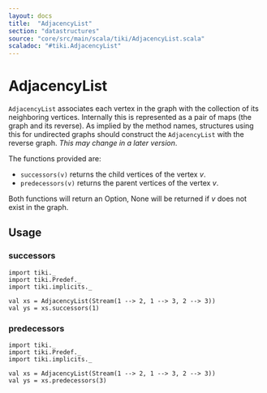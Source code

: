 ```yaml
---
layout: docs 
title:  "AdjacencyList"
section: "datastructures"
source: "core/src/main/scala/tiki/AdjacencyList.scala"
scaladoc: "#tiki.AdjacencyList"
---
```

# AdjacencyList

`AdjacencyList` associates each vertex in the graph with the collection of its neighboring vertices.
Internally this is represented as a pair of maps (the graph and its reverse). As implied by
the method names, structures using this for undirected graphs should construct the `AdjacencyList` with the reverse
graph. _This may change in a later version_.

The functions provided are:

- `successors(v)` returns the child vertices of the vertex _v_.
- `predecessors(v)` returns the parent vertices of the vertex _v_.

Both functions will return an Option, None will be returned if _v_ does not exist in the graph.
 
## Usage
 
### successors
 
```tut
import tiki._
import tiki.Predef._
import tiki.implicits._

val xs = AdjacencyList(Stream(1 --> 2, 1 --> 3, 2 --> 3))
val ys = xs.successors(1)
```
 
### predecessors
  
```tut
import tiki._
import tiki.Predef._
import tiki.implicits._

val xs = AdjacencyList(Stream(1 --> 2, 1 --> 3, 2 --> 3))
val ys = xs.predecessors(3)
```
  
